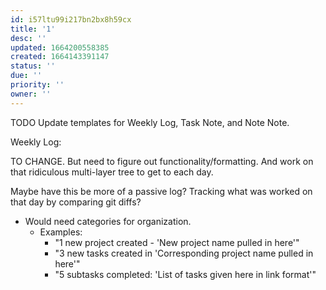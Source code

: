 ```yaml
---
id: i57ltu99i217bn2bx8h59cx
title: '1'
desc: ''
updated: 1664200558385
created: 1664143391147
status: ''
due: ''
priority: ''
owner: ''
---
```



TODO Update templates for Weekly Log, Task Note, and Note Note. 

Weekly Log:

TO CHANGE. But need to figure out functionality/formatting. And work on that ridiculous multi-layer tree to get to each day. 

Maybe have this be more of a passive log? Tracking what was worked on that day by comparing git diffs?
  - Would need categories for organization. 
    - Examples:
      - "1 new project created - 'New project name pulled in here'"
      - "3 new tasks created in 'Corresponding project name pulled in here'"
      - "5 subtasks completed: 'List of tasks given here in link format'"